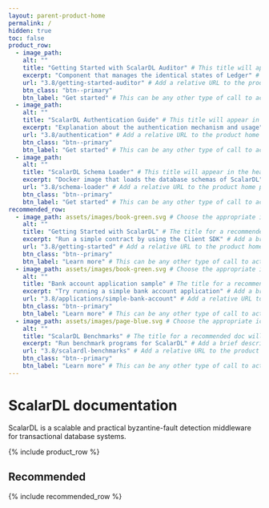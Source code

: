 ```yaml
---
layout: parent-product-home
permalink: /
hidden: true
toc: false
product_row:
  - image_path: 
    alt: ""
    title: "Getting Started with ScalarDL Auditor" # This title will appear in the header for the feature item on the home page; space is limited, so keep it short but descriptive; try to keep all feature item titles around the same length
    excerpt: "Component that manages the identical states of Ledger" # Add a brief product description (approximately 8 words)
    url: "3.8/getting-started-auditor" # Add a relative URL to the product home page doc that is within this parent product docs site
    btn_class: "btn--primary"
    btn_label: "Get started" # This can be any other type of call to action
  - image_path: 
    alt: ""
    title: "ScalarDL Authentication Guide" # This title will appear in the header for the feature item on the home page; space is limited, so keep it short but descriptive; try to keep all feature item titles around the same length
    excerpt: "Explanation about the authentication mechanism and usage" # Add a brief product description (approximately 8 words)
    url: "3.8/authentication" # Add a relative URL to the product home page doc that is within this parent product docs site
    btn_class: "btn--primary"
    btn_label: "Get started" # This can be any other type of call to action
  - image_path: 
    alt: ""
    title: "ScalarDL Schema Loader" # This title will appear in the header for the feature item on the home page; space is limited, so keep it short but descriptive; try to keep all feature item titles around the same length
    excerpt: "Docker image that loads the database schemas of ScalarDL" # Add a brief product description (approximately 8 words)
    url: "3.8/schema-loader" # Add a relative URL to the product home page doc that is within this parent product docs site
    btn_class: "btn--primary"
    btn_label: "Get started" # This can be any other type of call to action
recommended_row:
  - image_path: assets/images/book-green.svg # Choose the appropriate icon for the doc recommended here: (`book-green.svg`, `cloud-purple.svg`, `page-blue.svg`)
    alt: ""
    title: "Getting Started with ScalarDL" # The title for a recommended doc will appear in the header for the feature item on the home page; space is limited, so keep it short but descriptive; try to keep all feature item titles around the same length
    excerpt: "Run a simple contract by using the Client SDK" # Add a brief description about the doc (approximately 8 words)
    url: "3.8/getting-started" # Add a relative URL to the product home page doc that is within this parent product docs site
    btn_class: "btn--primary"
    btn_label: "Learn more" # This can be any other type of call to action
  - image_path: assets/images/book-green.svg # Choose the appropriate icon for the doc recommended here: (`book-green.svg`, `cloud-purple.svg`, `page-blue.svg`)
    alt: ""
    title: "Bank account application sample" # The title for a recommended doc will appear in the header for the feature item on the home page; space is limited, so keep it short but descriptive; try to keep all feature item titles around the same length
    excerpt: "Try running a simple bank account application" # Add a brief description about the doc (approximately 8 words)
    url: "3.8/applications/simple-bank-account" # Add a relative URL to the product home page doc that is within this parent product docs site
    btn_class: "btn--primary"
    btn_label: "Learn more" # This can be any other type of call to action
  - image_path: assets/images/page-blue.svg # Choose the appropriate icon for the doc recommended here: (`book-green.svg`, `cloud-purple.svg`, `page-blue.svg`)
    alt: ""
    title: "ScalarDL Benchmarks" # The title for a recommended doc will appear in the header for the feature item on the home page; space is limited, so keep it short but descriptive; try to keep all feature item titles around the same length
    excerpt: "Run benchmark programs for ScalarDL" # Add a brief description about the doc (approximately 8 words)
    url: "3.8/scalardl-benchmarks" # Add a relative URL to the product home page doc that is within this parent product docs site
    btn_class: "btn--primary"
    btn_label: "Learn more" # This can be any other type of call to action
---
```


# ScalarDL documentation

ScalarDL is a scalable and practical byzantine-fault detection middleware for transactional database systems.

{% include product_row %}

## Recommended

{% include recommended_row %}
